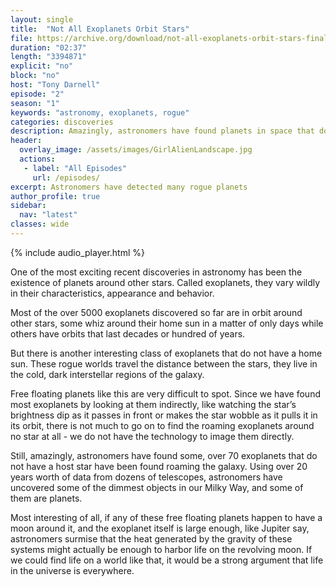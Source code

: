 ```yaml
---
layout: single
title:  "Not All Exoplanets Orbit Stars"
file: https://archive.org/download/not-all-exoplanets-orbit-stars-final/NotAllExoplanetsOrbitStars_final.mp3
duration: "02:37"
length: "3394871"
explicit: "no"
block: "no"
host: "Tony Darnell"
episode: "2"
season: "1"
keywords: "astronomy, exoplanets, rogue"
categories: discoveries
description: Amazingly, astronomers have found planets in space that do not have a host star.
header:
  overlay_image: /assets/images/GirlAlienLandscape.jpg
  actions:
   - label: "All Episodes"
     url: /episodes/
excerpt: Astronomers have detected many rogue planets
author_profile: true
sidebar: 
  nav: "latest"
classes: wide
---
```


{% include audio_player.html %} 

One of the most exciting recent discoveries in astronomy has been the existence of planets around other stars.  Called exoplanets, they vary wildly in their characteristics, appearance and behavior.

Most of the over 5000 exoplanets discovered so far are in orbit around other stars, some whiz around their home sun in a matter of only days while others have orbits that last decades or hundred of years.

But there is another interesting class of exoplanets that do not have a home sun.  These rogue worlds travel the distance between the stars, they live in the cold, dark interstellar regions of the galaxy.

Free floating planets like this are very difficult to spot.  Since we have found most exoplanets by looking at them indirectly, like watching the star’s brightness dip as it passes in front or makes the star wobble as it pulls it in its orbit, there is not much to go on to find the roaming exoplanets around no star at all - we do not have the technology to image them directly.

Still, amazingly, astronomers have found some, over 70 exoplanets that do not have a host star have been found roaming the galaxy.  Using over 20 years worth of data from dozens of telescopes, astronomers have uncovered some of the dimmest objects in our Milky Way, and some of them are planets.

Most interesting of all, if any of these free floating planets happen to have a moon around it, and the exoplanet itself is large enough, like Jupiter say, astronomers surmise that the heat generated by the gravity of these systems might actually be enough to harbor life on the revolving moon. If we could find life on a world like that, it would be a strong argument that life in the universe is everywhere.
